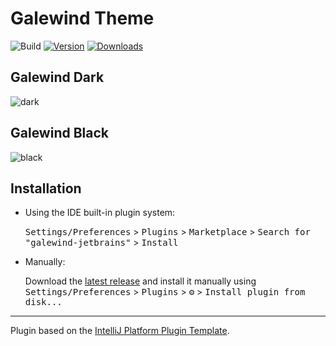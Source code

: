 # Galewind Theme

![Build](https://github.com/blai30/galewind-jetbrains/workflows/Build/badge.svg)
[![Version](https://img.shields.io/jetbrains/plugin/v/PLUGIN_ID.svg)](https://plugins.jetbrains.com/plugin/24303-galewind-theme)
[![Downloads](https://img.shields.io/jetbrains/plugin/d/PLUGIN_ID.svg)](https://plugins.jetbrains.com/plugin/24303-galewind-theme)

## Galewind Dark

<img src="https://github.com/blai30/galewind-jetbrains/blob/main/screenshot_dark.png?raw=true" alt="dark">

## Galewind Black

<img src="https://github.com/blai30/galewind-jetbrains/blob/main/screenshot_black.png?raw=true" alt="black">

## Installation

- Using the IDE built-in plugin system:
  
  <kbd>Settings/Preferences</kbd> > <kbd>Plugins</kbd> > <kbd>Marketplace</kbd> > <kbd>Search for "galewind-jetbrains"</kbd> >
  <kbd>Install</kbd>
  
- Manually:

  Download the [latest release](https://github.com/blai30/galewind-jetbrains/releases/latest) and install it manually using
  <kbd>Settings/Preferences</kbd> > <kbd>Plugins</kbd> > <kbd>⚙️</kbd> > <kbd>Install plugin from disk...</kbd>


---
Plugin based on the [IntelliJ Platform Plugin Template][template].

[template]: https://github.com/JetBrains/intellij-platform-plugin-template
[docs:plugin-description]: https://plugins.jetbrains.com/docs/intellij/plugin-user-experience.html#plugin-description-and-presentation
